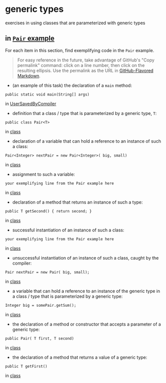 # generic types

exercises in using classes that are parameterized with
generic types

## in [`Pair` example](https://github.com/stuyvesant-cs/solutionsHolmes/tree/master/2019-04-05_PairOfGenerics)

For each item in this section, find exemplifying code in the `Pair` example.
>For easy reference in the future, take advantage of
GitHub's "Copy permalink" command: click on a line number,
then click on the resulting ellipsis. Use the permalink as the URL
in [GitHub-Flavored Markdown](https://help.github.com/en/articles/basic-writing-and-formatting-syntax#links).


- (an example of this task) the declaration of a `main` method:
```
public static void main(String[] args)
```
in [UserSavedByCompiler](https://github.com/stuyvesant-cs/solutionsHolmes/blob/21b641c9dda3c43d3e71de138c24c29f11687d88/2019-04-05_PairOfGenerics/UserSavedByCompiler.java#L11)


- definition that a class / type that is parameterized by a generic type, `T`:
```
public class Pair<T>
```
in [class](URL)


- declaration of a variable that can hold a reference to an instance
of such a class:
```
Pair<Integer> nextPair = new Pair<Integer>( big, small)
```
in [class](URL)


- assignment to such a variable:
```
your exemplifying line from the Pair example here
```
in [class](URL)


- declaration of a method that returns an instance of such a type:
```
public T getSecond() { return second; }
```
in [class](URL)


- successful instantiation of an instance of such a class:
```
your exemplifying line from the Pair example here
```
in [class](URL)


- *un*successful instantiation of an instance of such a class,
caught by the compiler:
```
Pair nextPair = new Pair( big, small);
```
in [class](URL)


- a variable that can hold a reference to an instance of the generic type
in a class / type that is parameterized by a generic type:
```
Integer big = somePair.getSum();
```
in [class](URL)


- the declaration of a method or constructor that accepts a parameter of a generic type:
```
public Pair( T first, T second) 
```
in [class](URL)


- the declaration of a method that returns a value of a generic type:
```
public T getFirst()
```
in [class](URL)
